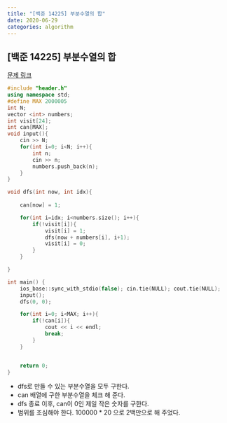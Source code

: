 ```yaml
---
title: "[백준 14225] 부분수열의 합"
date: 2020-06-29
categories: algorithm
---
```


## [백준 14225] 부분수열의 합
[문제 링크](https://www.acmicpc.net/problem/14225)

```c++
#include "header.h"
using namespace std;
#define MAX 2000005
int N;
vector <int> numbers;
int visit[24];
int can[MAX];
void input(){
    cin >> N;
    for(int i=0; i<N; i++){
        int n;
        cin >> n;
        numbers.push_back(n);
    }
}

void dfs(int now, int idx){
    
    can[now] = 1;

    for(int i=idx; i<numbers.size(); i++){
        if(!visit[i]){
            visit[i] = 1;
            dfs(now + numbers[i], i+1);
            visit[i] = 0;
        }
    }

}

int main() {
    ios_base::sync_with_stdio(false); cin.tie(NULL); cout.tie(NULL);
    input();
    dfs(0, 0);

    for(int i=0; i<MAX; i++){
        if(!can[i]){
            cout << i << endl;
            break;
        }
    }


    return 0;
}
```

- dfs로 만들 수 있는 부분수열을 모두 구한다.
- can 배열에 구한 부분수열을 체크 해 준다.
- dfs 종료 이후, can이 0인 제일 작은 숫자를 구한다.
- 범위를 조심해야 한다. 100000 * 20 으로 2백만으로 해 주었다.